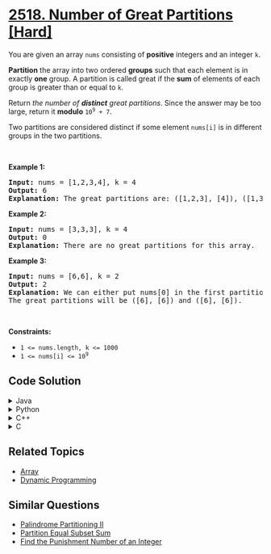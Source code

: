 # [2518. Number of Great Partitions [Hard]](https://leetcode.com/problems/number-of-great-partitions/)


<div class="dEI87" data-track-load="description_content"><p>You are given an array <code>nums</code> consisting of <strong>positive</strong> integers and an integer <code>k</code>.</p>

<p><strong>Partition</strong> the array into two ordered <strong>groups</strong> such that each element is in exactly <strong>one</strong> group. A partition is called great if the <strong>sum</strong> of elements of each group is greater than or equal to <code>k</code>.</p>

<p>Return <em>the number of <strong>distinct</strong> great partitions</em>. Since the answer may be too large, return it <strong>modulo</strong> <code>10<sup>9</sup> + 7</code>.</p>

<p>Two partitions are considered distinct if some element <code>nums[i]</code> is in different groups in the two partitions.</p>

<p>&nbsp;</p>
<p><strong class="example">Example 1:</strong></p>

<pre><strong>Input:</strong> nums = [1,2,3,4], k = 4
<strong>Output:</strong> 6
<strong>Explanation:</strong> The great partitions are: ([1,2,3], [4]), ([1,3], [2,4]), ([1,4], [2,3]), ([2,3], [1,4]), ([2,4], [1,3]) and ([4], [1,2,3]).
</pre>

<p><strong class="example">Example 2:</strong></p>

<pre><strong>Input:</strong> nums = [3,3,3], k = 4
<strong>Output:</strong> 0
<strong>Explanation:</strong> There are no great partitions for this array.
</pre>

<p><strong class="example">Example 3:</strong></p>

<pre><strong>Input:</strong> nums = [6,6], k = 2
<strong>Output:</strong> 2
<strong>Explanation:</strong> We can either put nums[0] in the first partition or in the second partition.
The great partitions will be ([6], [6]) and ([6], [6]).
</pre>

<p>&nbsp;</p>
<p><strong>Constraints:</strong></p>

<ul>
	<li><code>1 &lt;= nums.length, k &lt;= 1000</code></li>
	<li><code>1 &lt;= nums[i] &lt;= 10<sup>9</sup></code></li>
</ul>
</div>


## Code Solution
<details><summary>Java</summary>
<br>
  
[`Java-Solution-I`](./Java-Solution-I.md)
[`Java-Solution-II`](./Java-Solution-II.md)
</details>

<details><summary>Python</summary>
<br>
  
[`Python-Solution`](./Python-Solution.md)
</details>

<details><summary>C++</summary>
<br>
  
[`CPP-Solution`](./CPP-Solution.md)
</details>

<details><summary>C</summary>
<br>
  
[`C-Solution`](./C-Solution.md)
</details>

## Related Topics
- [Array](https://leetcode.com/tag/array/)
- [Dynamic Programming](https://leetcode.com/tag/dynamic-programming/)

## Similar Questions
- [Palindrome Partitioning II](https://leetcode.com/problems/palindrome-partitioning-ii/)
- [Partition Equal Subset Sum](https://leetcode.com/problems/partition-equal-subset-sum/)
- [Find the Punishment Number of an Integer](https://leetcode.com/problems/find-the-punishment-number-of-an-integer/)


